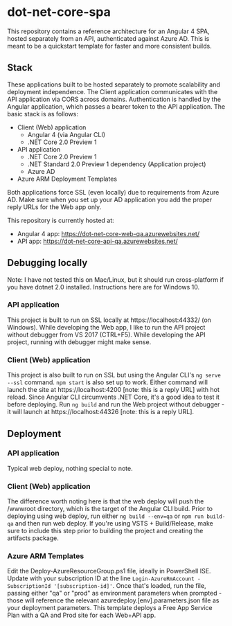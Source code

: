 # dot-net-core-spa
This repository contains a reference architecture for an Angular 4 SPA, hosted separately from an API, authenticated against Azure AD. This is meant to be a quickstart template for faster and more consistent builds.

## Stack
These applications built to be hosted separately to promote scalability and deployment independence. The Client application communicates with the API application via CORS across domains. Authentication is handled by the Angular application, which passes a bearer token to the API application. The basic stack is as follows:

- Client (Web) application
    - Angular 4 (via Angular CLI)
    - .NET Core 2.0 Preview 1
- API application
    - .NET Core 2.0 Preview 1
    - .NET Standard 2.0 Preview 1 dependency (Application project)
    - Azure AD
- Azure ARM Deployment Templates

Both applications force SSL (even locally) due to requirements from Azure AD. Make sure when you set up your AD application you add the proper reply URLs for the Web app only.

This repository is currently hosted at:
- Angular 4 app: https://dot-net-core-web-qa.azurewebsites.net/
- API app: https://dot-net-core-api-qa.azurewebsites.net/

## Debugging locally
Note: I have not tested this on Mac/Linux, but it should run cross-platform if you have dotnet 2.0 installed. Instructions here are for Windows 10.

### API application
This project is built to run on SSL locally at https://localhost:44332/ (on Windows). While developing the Web app, I like to run the API project without debugger from VS 2017 (CTRL+F5). While developing the API project, running with debugger might make sense.

### Client (Web) application
This project is also built to run on SSL but using the Angular CLI's `ng serve --ssl` command. `npm start` is also set up to work. Either command will launch the site at https://localhost:4200 [note: this is a reply URL] with hot reload. Since Angular CLI circumvents .NET Core, it's a good idea to test it before deploying. Run `ng build` and run the Web project without debugger - it will launch at https://localhost:44326 [note: this is a reply URL].

## Deployment

### API application
Typical web deploy, nothing special to note.

### Client (Web) application
The difference worth noting here is that the web deploy will push the /wwwroot directory, which is the target of the Angular CLI build. Prior to deploying using web deploy, run either `ng build --env=qa` or `npm run build-qa` and then run web deploy. If you're using VSTS + Build/Release, make sure to include this step prior to building the project and creating the artifacts package.

### Azure ARM Templates
Edit the Deploy-AzureResourceGroup.ps1 file, ideally in PowerShell ISE. Update with your subscription ID at the line `Login-AzureRmAccount -SubscriptionId '[subscription-id]'`. Once that's loaded, run the file, passing either "qa" or "prod" as environment parameters when prompted - those will reference the relevant azuredeploy.[env].parameters.json file as your deployment parameters. This template deploys a Free App Service Plan with a QA and Prod site for each Web+API app.